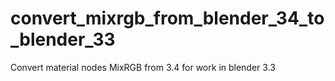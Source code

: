 # convert_mixrgb_from_blender_34_to_blender_33
Convert material nodes MixRGB from 3.4 for work in blender 3.3 
